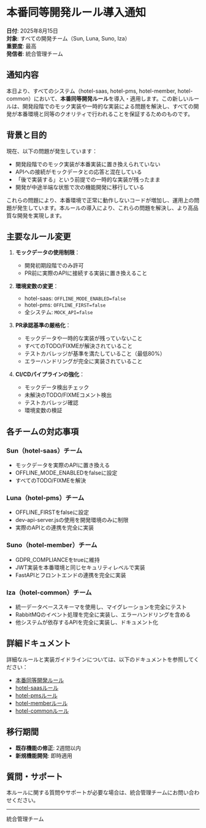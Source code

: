 # 本番同等開発ルール導入通知

**日付**: 2025年8月15日  
**対象**: すべての開発チーム（Sun, Luna, Suno, Iza）  
**重要度**: 最高  
**発信者**: 統合管理チーム  

## 通知内容

本日より、すべてのシステム（hotel-saas, hotel-pms, hotel-member, hotel-common）において、**本番同等開発ルール**を導入・適用します。この新しいルールは、開発段階でのモック実装や一時的な実装による問題を解決し、すべての開発が本番環境と同等のクオリティで行われることを保証するためのものです。

## 背景と目的

現在、以下の問題が発生しています：

- 開発段階でのモック実装が本番実装に置き換えられていない
- APIへの接続がモックデータとの応答と混在している
- 「後で実装する」という前提での一時的な実装が残ったまま
- 開発が中途半端な状態で次の機能開発に移行している

これらの問題により、本番環境で正常に動作しないコードが増加し、運用上の問題が発生しています。本ルールの導入により、これらの問題を解決し、より高品質な開発を実現します。

## 主要なルール変更

1. **モックデータの使用制限**：
   - 開発初期段階でのみ許可
   - PR前に実際のAPIに接続する実装に置き換えること

2. **環境変数の変更**：
   - hotel-saas: `OFFLINE_MODE_ENABLED=false`
   - hotel-pms: `OFFLINE_FIRST=false`
   - 全システム: `MOCK_API=false`

3. **PR承認基準の厳格化**：
   - モックデータや一時的な実装が残っていないこと
   - すべてのTODO/FIXMEが解決されていること
   - テストカバレッジが基準を満たしていること（最低80%）
   - エラーハンドリングが完全に実装されていること

4. **CI/CDパイプラインの強化**：
   - モックデータ検出チェック
   - 未解決のTODO/FIXMEコメント検出
   - テストカバレッジ確認
   - 環境変数の検証

## 各チームの対応事項

### Sun（hotel-saas）チーム
- モックデータを実際のAPIに置き換える
- OFFLINE_MODE_ENABLEDをfalseに設定
- すべてのTODO/FIXMEを解決

### Luna（hotel-pms）チーム
- OFFLINE_FIRSTをfalseに設定
- dev-api-server.jsの使用を開発環境のみに制限
- 実際のAPIとの連携を完全に実装

### Suno（hotel-member）チーム
- GDPR_COMPLIANCEをtrueに維持
- JWT実装を本番環境と同じセキュリティレベルで実装
- FastAPIとフロントエンドの連携を完全に実装

### Iza（hotel-common）チーム
- 統一データベーススキーマを使用し、マイグレーションを完全にテスト
- RabbitMQのイベント処理を完全に実装し、エラーハンドリングを含める
- 他システムが依存するAPIを完全に実装し、ドキュメント化

## 詳細ドキュメント

詳細なルールと実装ガイドラインについては、以下のドキュメントを参照してください：

- [本番同等開発ルール](../rules/production-ready-development-rules.md)
- [hotel-saasルール](../rules/hotel-saas-rules.md)
- [hotel-pmsルール](../rules/hotel-pms-rules.md)
- [hotel-memberルール](../rules/hotel-member-rules.md)
- [hotel-commonルール](../rules/hotel-common-rules.md)

## 移行期間

- **既存機能の修正**: 2週間以内
- **新規機能開発**: 即時適用

## 質問・サポート

本ルールに関する質問やサポートが必要な場合は、統合管理チームにお問い合わせください。

---

統合管理チーム
